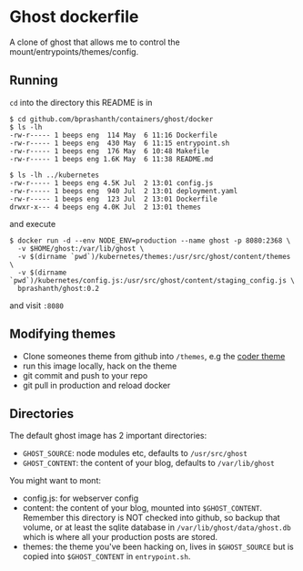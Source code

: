 # Ghost dockerfile

A clone of ghost that allows me to control the mount/entrypoints/themes/config.

## Running

`cd` into the directory this README is in

```
$ cd github.com/bprashanth/containers/ghost/docker
$ ls -lh
-rw-r----- 1 beeps eng  114 May  6 11:16 Dockerfile
-rw-r----- 1 beeps eng  430 May  6 11:15 entrypoint.sh
-rw-r----- 1 beeps eng  176 May  6 10:48 Makefile
-rw-r----- 1 beeps eng 1.6K May  6 11:38 README.md

$ ls -lh ../kubernetes
-rw-r----- 1 beeps eng 4.5K Jul  2 13:01 config.js
-rw-r----- 1 beeps eng  940 Jul  2 13:01 deployment.yaml
-rw-r----- 1 beeps eng  123 Jul  2 13:01 Dockerfile
drwxr-x--- 4 beeps eng 4.0K Jul  2 13:01 themes
```

and execute
```
$ docker run -d --env NODE_ENV=production --name ghost -p 8080:2368 \
  -v $HOME/ghost:/var/lib/ghost \
  -v $(dirname `pwd`)/kubernetes/themes:/usr/src/ghost/content/themes \
  -v $(dirname `pwd`)/kubernetes/config.js:/usr/src/ghost/content/staging_config.js \
  bprashanth/ghost:0.2
```

and visit `:8080`

## Modifying themes

* Clone someones theme from github into `/themes`, e.g the [coder theme](https://github.com/mbejda/CoderGhostTheme)
* run this image locally, hack on the theme
* git commit and push to your repo
* git pull in production and reload docker

## Directories

The default ghost image has 2 important directories:
* `GHOST_SOURCE`: node modules etc, defaults to `/usr/src/ghost`
* `GHOST_CONTENT`: the content of your blog, defaults to `/var/lib/ghost`

You might want to mont:
* config.js: for webserver config
* content: the content of your blog, mounted into `$GHOST_CONTENT`. Remember
  this directory is NOT checked into github, so backup that volume, or at least
  the sqlite database in `/var/lib/ghost/data/ghost.db` which is where all your
  production posts are stored.
* themes: the theme you've been hacking on, lives in `$GHOST_SOURCE` but is
  copied into `$GHOST_CONTENT` in `entrypoint.sh`.
